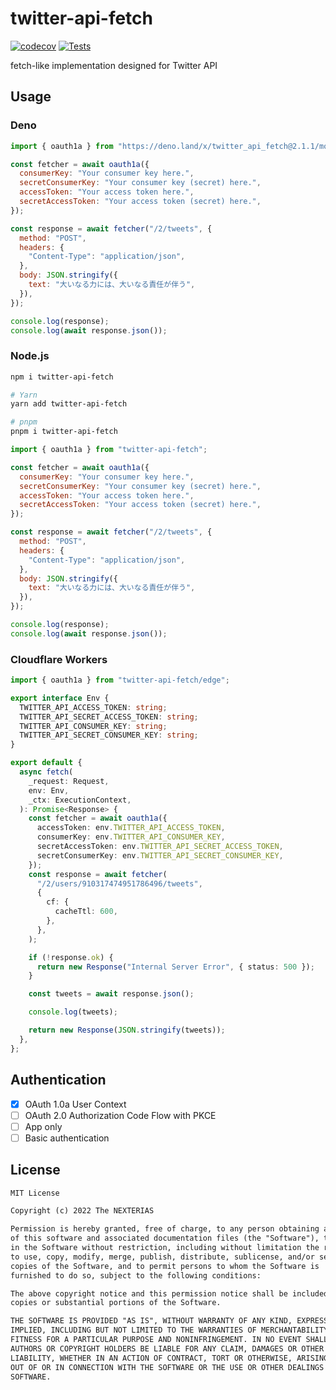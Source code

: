 # twitter-api-fetch

[![codecov](https://codecov.io/gh/NEXTERIAS/twitter-api-fetch/branch/main/graph/badge.svg?token=9A7VFTMH3R)](https://codecov.io/gh/NEXTERIAS/twitter-api-fetch)
[![Tests](https://github.com/NEXTERIAS/twitter-api-fetch/actions/workflows/tests.yml/badge.svg?branch=main)](https://github.com/NEXTERIAS/twitter-api-fetch/actions/workflows/tests.yml)

fetch-like implementation designed for Twitter API

## Usage

### Deno

```js
import { oauth1a } from "https://deno.land/x/twitter_api_fetch@2.1.1/mod.ts";

const fetcher = await oauth1a({
  consumerKey: "Your consumer key here.",
  secretConsumerKey: "Your consumer key (secret) here.",
  accessToken: "Your access token here.",
  secretAccessToken: "Your access token (secret) here.",
});

const response = await fetcher("/2/tweets", {
  method: "POST",
  headers: {
    "Content-Type": "application/json",
  },
  body: JSON.stringify({
    text: "大いなる力には、大いなる責任が伴う",
  }),
});

console.log(response);
console.log(await response.json());
```

### Node.js

```sh
npm i twitter-api-fetch

# Yarn
yarn add twitter-api-fetch

# pnpm
pnpm i twitter-api-fetch
```

```js
import { oauth1a } from "twitter-api-fetch";

const fetcher = await oauth1a({
  consumerKey: "Your consumer key here.",
  secretConsumerKey: "Your consumer key (secret) here.",
  accessToken: "Your access token here.",
  secretAccessToken: "Your access token (secret) here.",
});

const response = await fetcher("/2/tweets", {
  method: "POST",
  headers: {
    "Content-Type": "application/json",
  },
  body: JSON.stringify({
    text: "大いなる力には、大いなる責任が伴う",
  }),
});

console.log(response);
console.log(await response.json());
```

### Cloudflare Workers

```ts
import { oauth1a } from "twitter-api-fetch/edge";

export interface Env {
  TWITTER_API_ACCESS_TOKEN: string;
  TWITTER_API_SECRET_ACCESS_TOKEN: string;
  TWITTER_API_CONSUMER_KEY: string;
  TWITTER_API_SECRET_CONSUMER_KEY: string;
}

export default {
  async fetch(
    _request: Request,
    env: Env,
    _ctx: ExecutionContext,
  ): Promise<Response> {
    const fetcher = await oauth1a({
      accessToken: env.TWITTER_API_ACCESS_TOKEN,
      consumerKey: env.TWITTER_API_CONSUMER_KEY,
      secretAccessToken: env.TWITTER_API_SECRET_ACCESS_TOKEN,
      secretConsumerKey: env.TWITTER_API_SECRET_CONSUMER_KEY,
    });
    const response = await fetcher(
      "/2/users/910317474951786496/tweets",
      {
        cf: {
          cacheTtl: 600,
        },
      },
    );

    if (!response.ok) {
      return new Response("Internal Server Error", { status: 500 });
    }

    const tweets = await response.json();

    console.log(tweets);

    return new Response(JSON.stringify(tweets));
  },
};
```

## Authentication

- [x] OAuth 1.0a User Context
- [ ] OAuth 2.0 Authorization Code Flow with PKCE
- [ ] App only
- [ ] Basic authentication

## License

```txt
MIT License

Copyright (c) 2022 The NEXTERIAS

Permission is hereby granted, free of charge, to any person obtaining a copy
of this software and associated documentation files (the "Software"), to deal
in the Software without restriction, including without limitation the rights
to use, copy, modify, merge, publish, distribute, sublicense, and/or sell
copies of the Software, and to permit persons to whom the Software is
furnished to do so, subject to the following conditions:

The above copyright notice and this permission notice shall be included in all
copies or substantial portions of the Software.

THE SOFTWARE IS PROVIDED "AS IS", WITHOUT WARRANTY OF ANY KIND, EXPRESS OR
IMPLIED, INCLUDING BUT NOT LIMITED TO THE WARRANTIES OF MERCHANTABILITY,
FITNESS FOR A PARTICULAR PURPOSE AND NONINFRINGEMENT. IN NO EVENT SHALL THE
AUTHORS OR COPYRIGHT HOLDERS BE LIABLE FOR ANY CLAIM, DAMAGES OR OTHER
LIABILITY, WHETHER IN AN ACTION OF CONTRACT, TORT OR OTHERWISE, ARISING FROM,
OUT OF OR IN CONNECTION WITH THE SOFTWARE OR THE USE OR OTHER DEALINGS IN THE
SOFTWARE.
```
